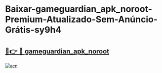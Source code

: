 # Baixar-gameguardian_apk_noroot-Premium-Atualizado-Sem-Anúncio-Grátis-sy9h4

# <h2><a href="https://lkugs6.esa.edu.pl?src=gameguardian_apk_noroot&ref=sy9h4">🔗👉 🔴 gameguardian_apk_noroot</a></h2>

[![acn](https://github.com/user-attachments/assets/0f9c940e-d8b0-45ae-aac7-cd30a18b3e1c)](https://lkugs6.esa.edu.pl?src=gameguardian_apk_noroot&ref=sy9h4)

